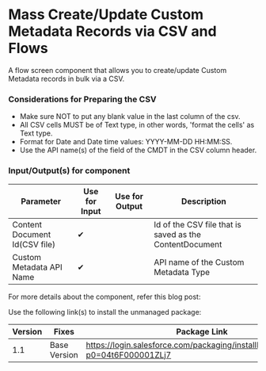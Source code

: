 # Mass Create/Update Custom Metadata Records via CSV and Flows
A flow screen component that allows you to create/update Custom Metadata records in bulk via a CSV.

### Considerations for Preparing the CSV
- Make sure NOT to put any blank value in the last column of the csv.
- All CSV cells MUST be of Text type, in other words, 'format the cells' as Text type.
- Format for Date and Date time values: YYYY-MM-DD HH:MM:SS.
- Use the API name(s) of the field of the CMDT in the CSV column header.

### Input/Output(s) for component
|Parameter	               |Use for Input	   |Use for Output	   |Description 
|-|-|-|-|
| Content Document Id(CSV file) | ✔ |  | Id of the CSV file that is saved as the ContentDocument |
| Custom Metadata API Name | ✔ |  | API name of the Custom Metadata Type |

For more details about the component, refer this blog post: <Blogpost link>

Use the following link(s) to install the unmanaged package: 

| Version | Fixes |Package Link	    
|-|-|-|
| 1.1 | Base Version | https://login.salesforce.com/packaging/installPackage.apexp?p0=04t6F000001ZLj7 |